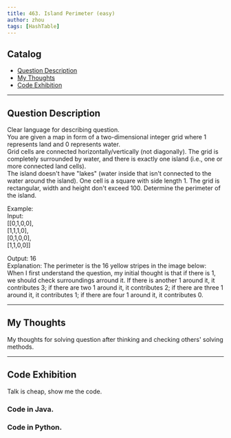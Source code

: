 ```yaml
---
title: 463. Island Perimeter (easy)                
author: zhou      
tags: [HashTable]          
---
```


       

## Catalog  
+ [Question Description](#partI)
+ [My Thoughts](#partII)
+ [Code Exhibition](#partIII)

----------------------------------

## Question Description
Clear language for describing question.    
You are given a map in form of a two-dimensional integer grid where 1 represents land and 0 represents water.      
Grid cells are connected horizontally/vertically (not diagonally). The grid is completely surrounded by water, and there is exactly one island (i.e., one or more connected land cells).     
The island doesn't have "lakes" (water inside that isn't connected to the water around the island). One cell is a square with side length 1. The grid is rectangular, width and height don't exceed 100. Determine the perimeter of the island.      

Example:     
Input:    
[[0,1,0,0],    
 [1,1,1,0],   
 [0,1,0,0],   
 [1,1,0,0]]    

Output: 16    
Explanation: The perimeter is the 16 yellow stripes in the image below:      
When I first understand the question, my initial thought is that if there is 1, we should check surroundings arround it. If there is another 1 around it, it contributes 3; if there are two 1 around it, it contributes 2; if there are three 1 around it, it contributes 1; if there are four 1 around it, it contributes 0.      





----------------------------------

## My Thoughts
My thoughts for solving question after thinking and checking others' solving methods.        








----------------------------------

## Code Exhibition
Talk is cheap, show me the code.    
### Code in Java.     



### Code in Python.   



